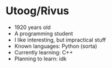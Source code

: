 # Utoog/Rivus
- 1920 years old
- A programming student
- I like interesting, but impractical stuff
- Known languages: Python (sorta)
- Currently learning: C++
- Planning to learn: idk
